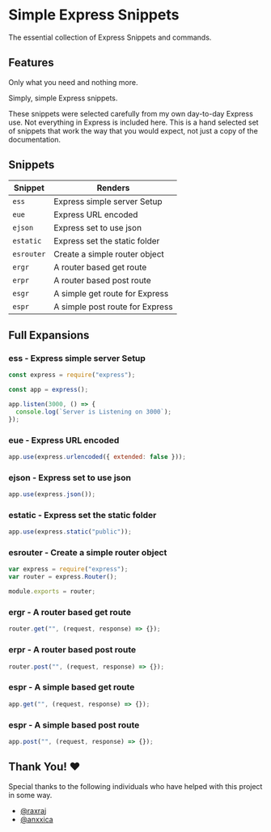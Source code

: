 # Simple Express Snippets

The essential collection of Express Snippets and commands.

## Features

Only what you need and nothing more.

Simply, simple Express snippets.

These snippets were selected carefully from my own day-to-day Express use. Not
everything in Express is included here. This is a hand selected set of snippets
that work the way that you would expect, not just a copy of the documentation.

## Snippets

| Snippet    | Renders                         |
| ---------- | ------------------------------- |
| `ess`      | Express simple server Setup     |
| `eue`      | Express URL encoded             |
| `ejson`    | Express set to use json         |
| `estatic`  | Express set the static folder   |
| `esrouter` | Create a simple router object   |
| `ergr`     | A router based get route        |
| `erpr`     | A router based post route       |
| `esgr`     | A simple get route for Express  |
| `espr`     | A simple post route for Express |

## Full Expansions

### ess - Express simple server Setup

```javascript
const express = require("express");

const app = express();

app.listen(3000, () => {
  console.log(`Server is Listening on 3000`);
});
```

### eue - Express URL encoded

```javascript
app.use(express.urlencoded({ extended: false }));
```

### ejson - Express set to use json

```javascript
app.use(express.json());
```

### estatic - Express set the static folder

```javascript
app.use(express.static("public"));
```

### esrouter - Create a simple router object

```javascript
var express = require("express");
var router = express.Router();

module.exports = router;
```

### ergr - A router based get route

```javascript
router.get("", (request, response) => {});
```

### erpr - A router based post route

```javascript
router.post("", (request, response) => {});
```

### espr - A simple based get route

```javascript
app.get("", (request, response) => {});
```

### espr - A simple based post route

```javascript
app.post("", (request, response) => {});
```

## Thank You! ❤️

Special thanks to the following individuals who have helped with this project in
some way.

- [@raxraj](https://twitter.com/raxrajtwit)
- [@anxxica](https://instagram.com/anxxica)
